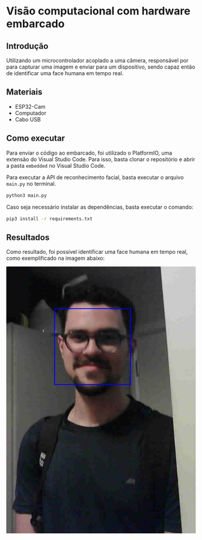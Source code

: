 # Visão computacional com hardware embarcado

## Introdução

Utilizando um microcontrolador acoplado a uma câmera, responsável por para capturar uma imagem e enviar para um dispositivo, sendo capaz então de identificar uma face humana em tempo real.

## Materiais

- ESP32-Cam
- Computador
- Cabo USB

## Como executar

Para enviar o código ao embarcado, foi utilizado o PlatformIO, uma extensão do Visual Studio Code. Para isso, basta clonar o repositório e abrir a pasta `embedded` no Visual Studio Code.

Para executar a API de reconhecimento facial, basta executar o arquivo `main.py` no terminal.

```bash
python3 main.py
```

Caso seja necessário instalar as dependências, basta executar o comando:

```bash
pip3 install -r requirements.txt
```

## Resultados

Como resultado, foi possível identificar uma face humana em tempo real, como exemplificado na imagem abaixo:

![Resultado](./img/image.png)
